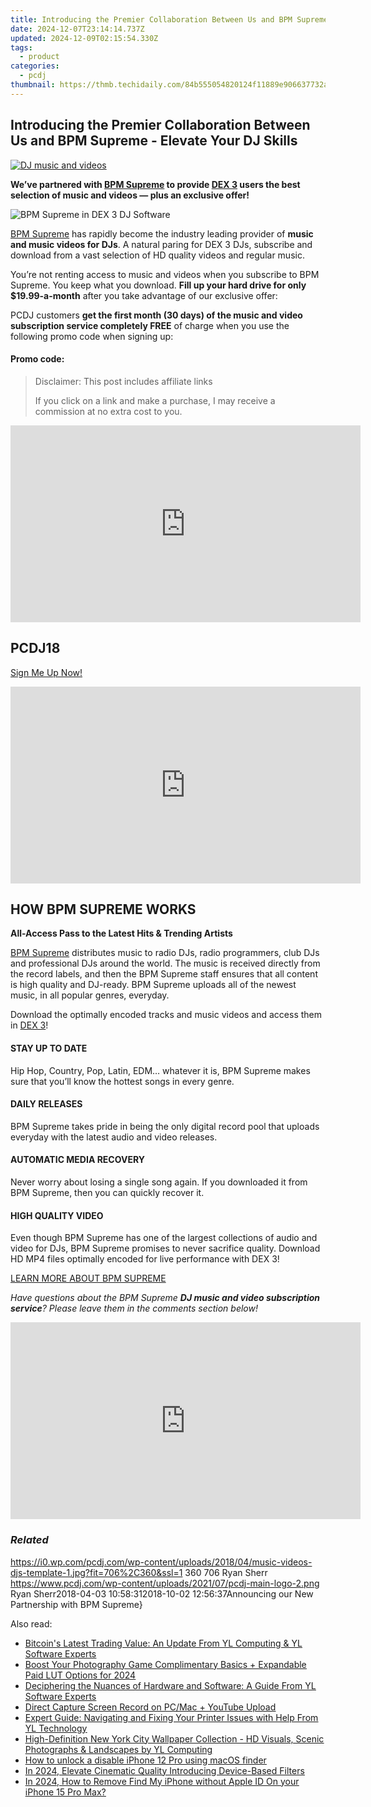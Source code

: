 ```yaml
---
title: Introducing the Premier Collaboration Between Us and BPM Supreme - Elevate Your DJ Skills
date: 2024-12-07T23:14:14.737Z
updated: 2024-12-09T02:15:54.330Z
tags:
  - product
categories:
  - pcdj
thumbnail: https://thmb.techidaily.com/84b555054820124f11889e906637732ab71a15523e1f3cc982eace446c58606e.jpg
---
```


## Introducing the Premier Collaboration Between Us and BPM Supreme - Elevate Your DJ Skills

[![DJ music and videos](https://i0.wp.com/pcdj.com/wp-content/uploads/2018/04/music-videos-djs-template-1.jpg?resize=706%2C321&ssl=1)](https://i0.wp.com/pcdj.com/wp-content/uploads/2018/04/music-videos-djs-template-1.jpg?fit=706%2C360&ssl=1 "DJ music and videos")

**We’ve partnered with [BPM Supreme](https://tools.techidaily.com/pcdj/products/) to provide [DEX 3](https://tools.techidaily.com/pcdj/products/) users the best selection of music and videos — plus an exclusive offer!**

![BPM Supreme in DEX 3 DJ Software](https://i1.wp.com/pcdj.com/wp-content/uploads/2018/04/dex3protip-waveforms.jpg?resize=180%2C180&ssl=1 "BPM Supreme in DEX 3 DJ Software")

[BPM Supreme](https://tools.techidaily.com/pcdj/products/) has rapidly become the industry leading provider of **music and music videos for DJs**. A natural paring for DEX 3 DJs, subscribe and download from a vast selection of HD quality videos and regular music.

You’re not renting access to music and videos when you subscribe to BPM Supreme. You keep what you download. **Fill up your hard drive for only $19.99-a-month** after you take advantage of our exclusive offer:

PCDJ customers **get the first month (30 days) of the music and video subscription service completely FREE** of charge when you use the following promo code when signing up:

#### Promo code:

>  Disclaimer: This post includes affiliate links
>
>  If you click on a link and make a purchase, I may receive a commission at no extra cost to you.
>

<!-- affiliate ads begin -->
<iframe width="560" height="315" src="https://www.youtube.com/embed/LlYIdWQc-jw?si=ZQ5809CbQGEar0vg" title="YouTube video player" frameborder="0" allow="accelerometer; autoplay; clipboard-write; encrypted-media; gyroscope; picture-in-picture; web-share" referrerpolicy="strict-origin-when-cross-origin" allowfullscreen></iframe>
<!-- affiliate ads end -->

## PCDJ18

[Sign Me Up Now!](https://www.bpmsupreme.com/signup-page1?utm%5Fsource=blog&utm%5Fmedium=article&utm%5Fcampaign=topdjpool&utm%5Fterm=pcdj18&utm%5Fcontent=pcdj)

<!-- affiliate ads begin -->
<iframe width="560" height="315" src="https://www.youtube.com/embed/cBCyRXC1-Tw?si=lN9P2xo0hsfyD8K6" title="YouTube video player" frameborder="0" allow="accelerometer; autoplay; clipboard-write; encrypted-media; gyroscope; picture-in-picture; web-share" referrerpolicy="strict-origin-when-cross-origin" allowfullscreen></iframe>
<!-- affiliate ads end -->

## HOW BPM SUPREME WORKS

**All-Access Pass to the Latest Hits & Trending Artists**

[BPM Supreme](https://tools.techidaily.com/pcdj/products/) distributes music to radio DJs, radio programmers, club DJs and professional DJs around the world. The music is received directly from the record labels, and then the BPM Supreme staff ensures that all content is high quality and DJ-ready. BPM Supreme uploads all of the newest music, in all popular genres, everyday.

Download the optimally encoded tracks and music videos and access them in [DEX 3](https://tools.techidaily.com/pcdj/products/)!

#### STAY UP TO DATE

Hip Hop, Country, Pop, Latin, EDM… whatever it is, BPM Supreme makes sure that you’ll know the hottest songs in every genre.

#### DAILY RELEASES

BPM Supreme takes pride in being the only digital record pool that uploads everyday with the latest audio and video releases.

#### AUTOMATIC MEDIA RECOVERY

Never worry about losing a single song again. If you downloaded it from BPM Supreme, then you can quickly recover it.

#### HIGH QUALITY VIDEO

Even though BPM Supreme has one of the largest collections of audio and video for DJs, BPM Supreme promises to never sacrifice quality. Download HD MP4 files optimally encoded for live performance with DEX 3!

[LEARN MORE ABOUT BPM SUPREME](https://tools.techidaily.com/pcdj/products/)

_Have questions about the BPM Supreme **DJ music and video subscription service**? Please leave them in the comments section below!_

<!-- affiliate ads begin -->
<iframe width="560" height="315" src="https://www.youtube.com/embed/3koT_-kvbks?si=sQV7FzPiz6GYITrE" title="YouTube video player" frameborder="0" allow="accelerometer; autoplay; clipboard-write; encrypted-media; gyroscope; picture-in-picture; web-share" referrerpolicy="strict-origin-when-cross-origin" allowfullscreen></iframe>
<!-- affiliate ads end -->

### _Related_

https://i0.wp.com/pcdj.com/wp-content/uploads/2018/04/music-videos-djs-template-1.jpg?fit=706%2C360&ssl=1 360 706 Ryan Sherr https://www.pcdj.com/wp-content/uploads/2021/07/pcdj-main-logo-2.png Ryan Sherr2018-04-03 10:58:312018-10-02 12:56:37Announcing our New Partnership with BPM Supreme}

<ins class="adsbygoogle"
     style="display:block"
     data-ad-format="autorelaxed"
     data-ad-client="ca-pub-7571918770474297"
     data-ad-slot="1223367746"></ins>

<ins class="adsbygoogle"
     style="display:block"
     data-ad-client="ca-pub-7571918770474297"
     data-ad-slot="8358498916"
     data-ad-format="auto"
     data-full-width-responsive="true"></ins>

<span class="atpl-alsoreadstyle">Also read:</span>
<div><ul>
<li><a href="https://win-hot.techidaily.com/bitcoins-latest-trading-value-an-update-from-yl-computing-and-yl-software-experts/"><u>Bitcoin's Latest Trading Value: An Update From YL Computing & YL Software Experts</u></a></li>
<li><a href="https://extra-resources.techidaily.com/boost-your-photography-game-complimentary-basics-plus-expandable-paid-lut-options-for-2024/"><u>Boost Your Photography Game Complimentary Basics + Expandable Paid LUT Options for 2024</u></a></li>
<li><a href="https://win-hot.techidaily.com/deciphering-the-nuances-of-hardware-and-software-a-guide-from-yl-software-experts/"><u>Deciphering the Nuances of Hardware and Software: A Guide From YL Software Experts</u></a></li>
<li><a href="https://youtube-webster.techidaily.com/t-capture-screen-record-on-pcmac-plus-youtube-upload/"><u>Direct Capture Screen Record on PC/Mac + YouTube Upload</u></a></li>
<li><a href="https://win-hot.techidaily.com/expert-guide-navigating-and-fixing-your-printer-issues-with-help-from-yl-technology/"><u>Expert Guide: Navigating and Fixing Your Printer Issues with Help From YL Technology</u></a></li>
<li><a href="https://win-hot.techidaily.com/high-definition-new-york-city-wallpaper-collection-hd-visuals-scenic-photographs-and-landscapes-by-yl-computing/"><u>High-Definition New York City Wallpaper Collection - HD Visuals, Scenic Photographs & Landscapes by YL Computing</u></a></li>
<li><a href="https://review-topics.techidaily.com/how-to-unlock-a-disable-iphone-12-pro-using-macos-finder-by-drfone-ios-unlock-ios-unlock/"><u>How to unlock a disable iPhone 12 Pro using macOS finder</u></a></li>
<li><a href="https://article-helps.techidaily.com/in-2024-elevate-cinematic-quality-introducing-device-based-filters/"><u>In 2024, Elevate Cinematic Quality Introducing Device-Based Filters</u></a></li>
<li><a href="https://activate-lock.techidaily.com/in-2024-how-to-remove-find-my-iphone-without-apple-id-on-your-iphone-15-pro-max-by-drfone-ios/"><u>In 2024, How to Remove Find My iPhone without Apple ID On your iPhone 15 Pro Max?</u></a></li>
</ul></div>

